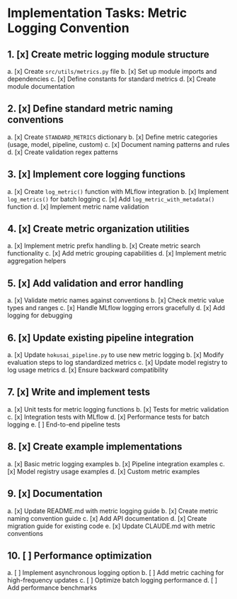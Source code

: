 # Implementation Tasks: Metric Logging Convention

## 1. [x] Create metric logging module structure
   a. [x] Create `src/utils/metrics.py` file
   b. [x] Set up module imports and dependencies
   c. [x] Define constants for standard metrics
   d. [x] Create module documentation

## 2. [x] Define standard metric naming conventions
   a. [x] Create `STANDARD_METRICS` dictionary
   b. [x] Define metric categories (usage, model, pipeline, custom)
   c. [x] Document naming patterns and rules
   d. [x] Create validation regex patterns

## 3. [x] Implement core logging functions
   a. [x] Create `log_metric()` function with MLflow integration
   b. [x] Implement `log_metrics()` for batch logging
   c. [x] Add `log_metric_with_metadata()` function
   d. [x] Implement metric name validation

## 4. [x] Create metric organization utilities
   a. [x] Implement metric prefix handling
   b. [x] Create metric search functionality
   c. [x] Add metric grouping capabilities
   d. [x] Implement metric aggregation helpers

## 5. [x] Add validation and error handling
   a. [x] Validate metric names against conventions
   b. [x] Check metric value types and ranges
   c. [x] Handle MLflow logging errors gracefully
   d. [x] Add logging for debugging

## 6. [x] Update existing pipeline integration
   a. [x] Update `hokusai_pipeline.py` to use new metric logging
   b. [x] Modify evaluation steps to log standardized metrics
   c. [x] Update model registry to log usage metrics
   d. [x] Ensure backward compatibility

## 7. [x] Write and implement tests
   a. [x] Unit tests for metric logging functions
   b. [x] Tests for metric validation
   c. [x] Integration tests with MLflow
   d. [x] Performance tests for batch logging
   e. [ ] End-to-end pipeline tests

## 8. [x] Create example implementations
   a. [x] Basic metric logging examples
   b. [x] Pipeline integration examples
   c. [x] Model registry usage examples
   d. [x] Custom metric examples

## 9. [x] Documentation
   a. [x] Update README.md with metric logging guide
   b. [x] Create metric naming convention guide
   c. [x] Add API documentation
   d. [x] Create migration guide for existing code
   e. [x] Update CLAUDE.md with metric conventions

## 10. [ ] Performance optimization
   a. [ ] Implement asynchronous logging option
   b. [ ] Add metric caching for high-frequency updates
   c. [ ] Optimize batch logging performance
   d. [ ] Add performance benchmarks
